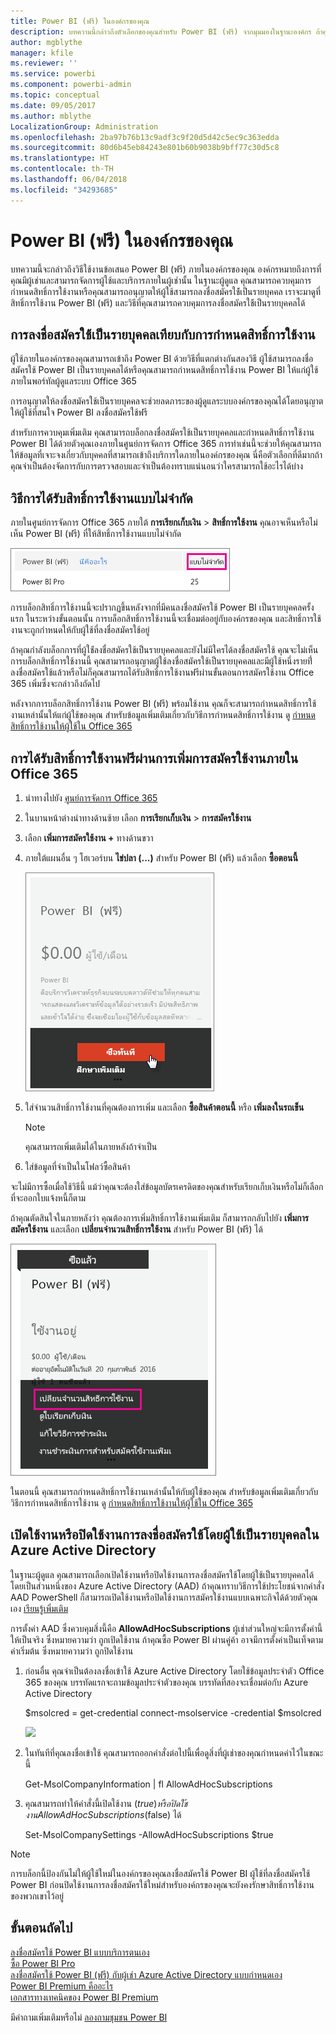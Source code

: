 ```yaml
---
title: Power BI (ฟรี) ในองค์กรของคุณ
description: บทความนี้กล่าวถึงตัวเลือกของคุณสำหรับ Power BI (ฟรี) จากมุมมองในฐานะองค์กร ถ้าคุณคือผู้ดูแลผู้เช่า บทความนี้จะแสดงวิธีการจัดการการลงชื่อสมัครใช้ฟรี
author: mgblythe
manager: kfile
ms.reviewer: ''
ms.service: powerbi
ms.component: powerbi-admin
ms.topic: conceptual
ms.date: 09/05/2017
ms.author: mblythe
LocalizationGroup: Administration
ms.openlocfilehash: 2ba97b76b13c9adf3c9f20d5d42c5ec9c363edda
ms.sourcegitcommit: 80d6b45eb84243e801b60b9038b9bff77c30d5c8
ms.translationtype: HT
ms.contentlocale: th-TH
ms.lasthandoff: 06/04/2018
ms.locfileid: "34293685"
---
```

# <a name="power-bi-free-in-your-organization"></a>Power BI (ฟรี) ในองค์กรของคุณ
บทความนี้จะกล่าวถึงวิธีใช้งานข้อเสนอ Power BI (ฟรี) ภายในองค์กรของคุณ องค์กรหมายถึงการที่คุณมีผู้เช่าและสามารถจัดการผู้ใช้และบริการภายในผู้เช่านั้น ในฐานะผู้ดูแล คุณสามารถควบคุมการกำหนดสิทธิ์การใช้งานหรือคุณสามารถอนุญาตให้ผู้ใช้สามารถลงชื่อสมัครใช้้เป็นรายบุคคล เราจะมาดูที่สิทธิ์การใช้งาน Power BI (ฟรี) และวิธีที่คุณสามารถควบคุมการลงชื่อสมัครใช้้เป็นรายบุคคลได้

## <a name="individual-sign-up-versus-license-assignment"></a>การลงชื่อสมัครใช้้เป็นรายบุคคลเทียบกับการกำหนดสิทธิ์การใช้งาน
ผู้ใช้ภายในองค์กรของคุณสามารถเข้าถึง Power BI ด้วยวิธีที่แตกต่างกันสองวิธี ผู้ใช้สามารถลงชื่อสมัครใช้ Power BI เป็นรายบุคคลได้หรือคุณสามารถกำหนดสิทธิ์การใช้งาน Power BI ให้แก่ผู้ใช้ภายในพอร์ทัลผู้ดูแลระบบ Office 365

การอนุญาตให้ลงชื่อสมัครใช้เป็นรายบุคคลจะช่วยลดภาระของผู้ดูแลระบบองค์กรของคุณได้โดยอนุญาตให้ผู้ใช้ที่สนใจ Power BI ลงชื่อสมัครใช้ฟรี

สำหรับการควบคุมเพิ่มเติม คุณสามารถบล็อกลงชื่อสมัครใช้เป็นรายบุคคลและกำหนดสิทธิ์การใช้งาน Power BI ได้ด้วยตัวคุณเองภายในศูนย์การจัดการ Office 365 การทำเช่นนี้จะช่วยให้คุณสามารถให้ข้อมูลที่เจาะจงเกี่ยวกับบุคคลที่สามารถเข้าถึงบริการใดภายในองค์กรของคุณ นี่คือตัวเลือกที่ดีมากถ้าคุณจำเป็นต้องจัดการกับการตรวจสอบและจำเป็นต้องทราบแน่นอนว่าใครสามารถใช้อะไรได้บ่าง

## <a name="how-to-get-the-unlimited-license-block"></a>วิธีการได้รับสิทธิ์การใช้งานแบบไม่จำกัด
ภายในศูนย์การจัดการ Office 365 ภายใต้ **การเรียกเก็บเงิน** > **สิทธิ์การใช้งาน** คุณอาจเห็นหรือไม่เห็น Power BI (ฟรี) ที่ให้สิทธิ์การใช้งานแบบไม่จำกัด

![](media/service-admin-service-free-in-your-organization/unlimited-licenses.png)

การบล็อกสิทธิ์การใช้งานนี้จะปรากฏขึ้นหลังจากที่มีคนลงชื่อสมัครใช้ Power BI เป็นรายบุคคลครั้งแรก ในระหว่างขั้นตอนนั้น การบล็อกสิทธิ์การใช้งานนี้จะเชื่อมต่ออยู่กับองค์กรของคุณ และสิทธิ์การใช้งานจะถูกกำหนดให้กับผู้ใช้ที่ลงชื่อสมัครใช้อยู่

ถ้าคุณกำลังบล็อกการที่ผู้ใช้่ลงชื่อสมัครใช้เป็นรายบุคคลและยังไม่มีใครได้ลงชื่อสมัครใช้ คุณจะไม่เห็นการบล็อกสิทธิ์การใช้งานนี้ คุณสามารถอนุญาตผู้ใช้ลงชื่อสมัครใช้เป็นรายบุคคลและมีผู้ใช้หนึ่งรายที่่ลงชื่อสมัครใช้แล้วหรือไม่ก็คุณสามารถได้รับสิทธิ์การใช้งานฟรีผ่านขั้นตอนการสมัครใช้งาน Office 365 เพิ่มซึ่งจะกล่าวถึงถัดไป

หลังจากการบล็อกสิทธิ์การใช้งาน Power BI (ฟรี) พร้อมใช้งาน คุณก็จะสามารถกำหนดสิทธิ์การใช้งานเหล่านั้นให้แก่ผู้ใช้ของคุณ สำหรับข้อมูลเพิ่มเติมเกี่ยวกับวิธีการกำหนดสิทธิ์การใช้งาน ดู [กำหนดสิทธิ์การใช้งานให้ผู้ใช้ใน Office 365 ](https://support.office.com/article/Assign-or-unassign-licenses-for-Office-365-for-business-997596b5-4173-4627-b915-36abac6786dc)

## <a name="getting-free-licenses-via-add-subscription-within-office-365"></a>การได้รับสิทธิ์การใช้งานฟรีผ่านการเพิ่มการสมัครใช้งานภายใน Office 365
1. นำทางไปยัง [ศูนย์การจัดการ Office 365](https://portal.office.com/admin/default.aspx)
2. ในบานหน้าต่างนำทางด้านซ้าย เลือก **การเรียกเก็บเงิน** > **การสมัครใช้งาน**
3. เลือก **เพิ่มการสมัครใช้งาน +** ทางด้านขวา
4. ภายใต้แผนอื่น ๆ โฮเวอร์บน **ไข่ปลา (...)**  สำหรับ Power BI (ฟรี) แล้วเลือก **ซื้อตอนนี้**
   
    ![](media/service-admin-service-free-in-your-organization/buy-powerbi-free.png)
5. ใส่จำนวนสิทธิ์การใช้งานที่คุณต้องการเพิ่ม และเลือก **ซื้อสินค้าตอนนี้** หรือ **เพิ่มลงในรถเข็น**
   
   > [!NOTE]
   > คุณสามารถเพิ่มเติมได้ในภายหลังถ้าจำเป็น
   > 
   > 
6. ใส่ข้อมูลที่จำเป็นในโฟลว์ซื้อสินค้า

จะไม่มีการซื้อเมื่อใช้วิธีนี้ แม้ว่าคุณจะต้องใส่ข้อมูลบัตรเครดิตของคุณสำหรับเรียกเก็บเงินหรือไม่ก็เลือกที่จะออกใบแจ้งหนี้ก็ตาม

ถ้าคุณตัดสินใจในภายหลังว่า คุณต้องการเพิ่มสิทธิ์การใช้งานเพิ่มเติม ก็สามารถกลับไปยัง **เพิ่มการสมัครใช้งาน** และเลือก **เปลี่ยนจำนวนสิทธิ์การใช้งาน** สำหรับ Power BI (ฟรี) ได้

![](media/service-admin-service-free-in-your-organization/change-license-quantity.png)

ในตอนนี้ คุณสามารถกำหนดสิทธิ์การใช้งานเหล่านั้นให้กับผู้ใช้ของคุณ สำหรับข้อมูลเพิ่มเติมเกี่ยวกับวิธีการกำหนดสิทธิ์การใช้งาน ดู [กำหนดสิทธิ์การใช้งานให้ผู้ใช้ใน Office 365 ](https://support.office.com/article/Assign-or-unassign-licenses-for-Office-365-for-business-997596b5-4173-4627-b915-36abac6786dc)

## <a name="enable-or-disable-individual-user-sign-up-in-azure-active-directory"></a>เปิดใช้งานหรือปิดใช้งานการลงชื่อสมัครใช้โดยผู้ใช้เป็นรายบุคคลใน Azure Active Directory
ในฐานะผู้ดูแล คุณสามารถเลือกเปิดใช้งานหรือปิดใช้งานการลงชื่อสมัครใช้โดยผู้ใช้เป็นรายบุคคลได้โดยเป็นส่วนหนึ่งของ Azure Active Directory (AAD) ถ้าคุณทราบวิธีการใช้ประโยชน์จากคำสั่ง AAD PowerShell ก็สามารถเปิดใช้งานหรือปิดใช้งานการสมัครใช้งานแบบเฉพาะกิจได้ด้วยตัวคุณเอง [เรียนรู้เพิ่มเติม](https://technet.microsoft.com/library/jj151815.aspx)

การตั้งค่า AAD ซึ่งควบคุมสิ่งนี้คือ **AllowAdHocSubscriptions** ผู้เช่าส่วนใหญ่จะมีการตั้งค่านี้ให้เป็นจริง ซึ่งหมายความว่า ถูกเปิดใช้งาน ถ้าคุณซื้อ Power BI ผ่านคู่ค้า อาจมีการตั้งค่าเป็นเท็จตามค่าเริ่มต้น ซึ่งหมายความว่า ถูกปิดใช้งาน

1. ก่อนอื่น คุณจำเป็นต้องลงชื่อเข้าใช้ Azure Active Directory โดยใช้ข้อมูลประจำตัว Office 365 ของคุณ บรรทัดแรกจะถามข้อมูลประจำตัวของคุณ บรรทัดที่สองจะเชื่อมต่อกับ Azure Active Directory
   
     $msolcred = get-credential   connect-msolservice -credential $msolcred
   
   ![](media/service-admin-service-free-in-your-organization/aad-signin.png)
2. ในทันทีที่คุณลงชื่อเข้าใช้ คุณสามารถออกคำสั่งต่อไปนี้เพื่อดูสิ่งที่ผู้เช่าของคุณกำหนดค่าไว้ในขณะนี้
   
     Get-MsolCompanyInformation | fl AllowAdHocSubscriptions
3. คุณสามารถทำให้คำสั่งนี้เปิดใช้งาน ($true) หรือปิดใช้งาน AllowAdHocSubscriptions ($false) ได้
   
     Set-MsolCompanySettings -AllowAdHocSubscriptions $true

> [!NOTE]
> การบล็อกนี้ป้องกันไม่ให้ผู้ใช้ใหม่ในองค์กรของคุณลงชื่อสมัครใช้ Power BI ผู้ใช้ที่ลงชื่อสมัครใช้ Power BI ก่อนปิดใช้งานการลงชื่อสมัครใช้ใหม่สำหรับองค์กรของคุณจะยังคงรักษาสิทธิ์การใช้งานของพวกเขาไว้อยู่
> 
> 

## <a name="next-steps"></a>ขั้นตอนถัดไป
[ลงชื่อสมัครใช้ Power BI แบบบริการตนเอง](service-self-service-signup-for-power-bi.md)  
[ซื้อ Power BI Pro](service-admin-purchasing-power-bi-pro.md)  
[ลงชื่อสมัครใช้ Power BI (ฟรี) กับผู้เช่า Azure Active Directory แบบกำหนดเอง](developer/create-an-azure-active-directory-tenant.md)  
[Power BI Premium คืออะไร](service-premium.md)  
[เอกสารทางเทคนิคของ Power BI Premium](https://aka.ms/pbipremiumwhitepaper)  

มีคำถามเพิ่มเติมหรือไม่ [ลองถามชุมชน Power BI](http://community.powerbi.com/)


